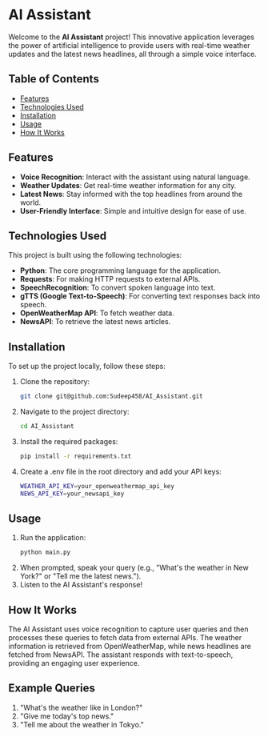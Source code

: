 # AI Assistant

Welcome to the **AI Assistant** project! This innovative application leverages the power of artificial intelligence to provide users with real-time weather updates and the latest news headlines, all through a simple voice interface. 

## Table of Contents

- [Features](#features)
- [Technologies Used](#technologies-used)
- [Installation](#installation)
- [Usage](#usage)
- [How It Works](#how-it-works)

## Features

- **Voice Recognition**: Interact with the assistant using natural language.
- **Weather Updates**: Get real-time weather information for any city.
- **Latest News**: Stay informed with the top headlines from around the world.
- **User-Friendly Interface**: Simple and intuitive design for ease of use.

## Technologies Used

This project is built using the following technologies:

- **Python**: The core programming language for the application.
- **Requests**: For making HTTP requests to external APIs.
- **SpeechRecognition**: To convert spoken language into text.
- **gTTS (Google Text-to-Speech)**: For converting text responses back into speech.
- **OpenWeatherMap API**: To fetch weather data.
- **NewsAPI**: To retrieve the latest news articles.

## Installation

To set up the project locally, follow these steps:

1. Clone the repository:
   ```bash
   git clone git@github.com:Sudeep458/AI_Assistant.git
   ```
2. Navigate to the project directory:
   ```bash
   cd AI_Assistant
   ```
3. Install the required packages:
   ```bash
   pip install -r requirements.txt
   ```
4. Create a .env file in the root directory and add your API keys:
   ```bash
   WEATHER_API_KEY=your_openweathermap_api_key
   NEWS_API_KEY=your_newsapi_key
   ```
   
## Usage

1. Run the application:
   ```bash
   python main.py
   ```
2. When prompted, speak your query (e.g., "What's the weather in New York?" or "Tell me the latest news.").
3. Listen to the AI Assistant's response!

## How It Works

The AI Assistant uses voice recognition to capture user queries and then processes these queries to fetch data from external APIs. The weather information is retrieved from OpenWeatherMap, while news headlines are fetched from NewsAPI. The assistant responds with text-to-speech, providing an engaging user experience.

## Example Queries

1. "What's the weather like in London?"
2. "Give me today's top news."
3. "Tell me about the weather in Tokyo."


